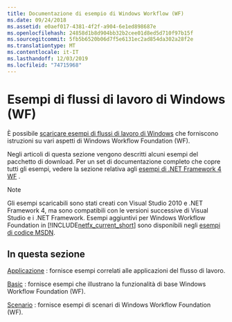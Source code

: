 ```yaml
---
title: Documentazione di esempio di Windows Workflow (WF)
ms.date: 09/24/2018
ms.assetid: e0aef017-4381-4f2f-a904-6e1ed898687e
ms.openlocfilehash: 24858d1b8d904bb32b2cee01d8ed5d710f97b15f
ms.sourcegitcommit: 5fb5b6520b06d7f5e6131ec2ad854da302a28f2e
ms.translationtype: MT
ms.contentlocale: it-IT
ms.lasthandoff: 12/03/2019
ms.locfileid: "74715968"
---
```

# <a name="windows-workflow-wf-samples"></a>Esempi di flussi di lavoro di Windows (WF)

È possibile [scaricare esempi di flussi di lavoro di Windows](https://www.microsoft.com/download/details.aspx?id=21459) che forniscono istruzioni su vari aspetti di Windows Workflow Foundation (WF).

Negli articoli di questa sezione vengono descritti alcuni esempi del pacchetto di download. Per un set di documentazione completo che copre tutti gli esempi, vedere la sezione relativa agli [esempi di .NET Framework 4 WF](https://docs.microsoft.com/previous-versions/dotnet/netframework-4.0/dd483375(v%3dvs.100)) .

> [!NOTE]
> Gli esempi scaricabili sono stati creati con Visual Studio 2010 e .NET Framework 4, ma sono compatibili con le versioni successive di Visual Studio e i .NET Framework. Esempi aggiuntivi per Windows Workflow Foundation in [!INCLUDE[netfx_current_short](../../../../includes/netfx-current-short-md.md)] sono disponibili negli [esempi di codice MSDN](https://aka.ms/WF45Samples).

## <a name="in-this-section"></a>In questa sezione

[Applicazione](application.md) : fornisce esempi correlati alle applicazioni del flusso di lavoro.

[Basic](basic.md) : fornisce esempi che illustrano la funzionalità di base Windows Workflow Foundation (WF).

[Scenario](scenario.md) : fornisce esempi di scenari di Windows Workflow Foundation (WF).
